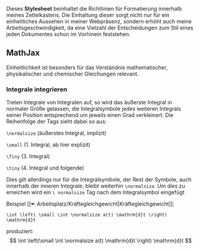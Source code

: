 Dieses **Stylesheet** beinhaltet die Richtlinien für Formatierung innerhalb meines Zettelkastens.
Die Einhaltung dieser sorgt nicht nur für ein einheitliches Aussehen in meiner Webpräsenz, sondern erhöht auch meine Arbeitsgeschwindigkeit, da eine Vielzahl der Entscheidungen zum Stil eines jeden Dokumentes schon im Vorhinein feststehen.

## MathJax

Einheitlichkeit ist besonders für das Verständnis mathematischer, physikalischer und chemischer Gleichungen relevant.

### Integrale integrieren

Treten Integrale von Integralen auf, so wird das äußerste Integral in normaler Größe gelassen, die Integralsymbole jedes weiteren Integrals seiner Position entsprechend um jeweils einen Grad verkleinert. Die Reihenfolge der Tags sieht dabei so aus:

`\normalsize` (äußerstes Integral, implizit)

`\small` (1. Integral, ab hier explizit)

`\Tiny` (3. Integral)

`\tiny` (4. Integral und folgende)

Dies gilt allerdings nur für die Integralsymbole, der Rest der Symbole, auch innerhalb der inneren Integrale, bleibt weiterhin `\normalsize`. Um dies zu erreichen wird ein `\ normalsize` Tag nach dem Integralsymbol eingefügt

Beispiel [[✒ Arbeitsplatz/Kräftegleichgewicht|Kräftegleichgewicht]]:

```MathJax
\int \left( \small \int \normalsize a(t) \mathrm{d}t \right) \mathrm{d}t
```

produziert:
$$
\int \left(\small \int \normalsize a(t) \mathrm{d}t \right) \mathrm{d}t
$$